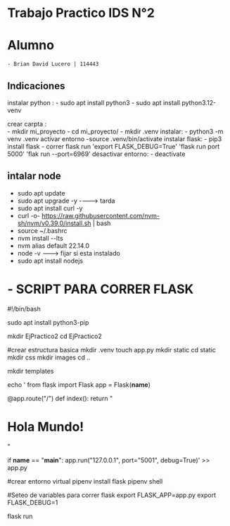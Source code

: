 #  Trabajo Practico IDS N°2 

# Alumno 
    - Brian David Lucero | 114443

## Indicaciones
instalar python :
    - sudo apt install python3
    - sudo apt install python3.12-venv 
    
crear carpta :    
    - mkdir mi_proyecto
    - cd mi_proyecto/
    - mkdir .venv
    instalar: 
    - python3 -m venv .venv
    activar entorno
    -source .venv/bin/activate
    instalar flask:
    - pip3 install flask
    - correr flask run
        'export FLASK_DEBUG=True'
        'flask run port 5000'
        'flak run --port=6969'
    desactivar entorno:
    - deactivate

## intalar node
   - sudo apt update
   - sudo apt upgrade -y      ----> tarda
   - sudo apt install curl -y
   - curl -o- https://raw.githubusercontent.com/nvm-sh/nvm/v0.39.0/install.sh | bash
   - source ~/.bashrc
   - nvm install --lts
   - nvm alias default 22.14.0
   - node -v                  ---> fijar si esta instalado
   - sudo apt install nodejs


# - SCRIPT PARA CORRER FLASK 
 #!/bin/bash
 
 sudo apt install python3-pip
 
 
 mkdir EjPractico2
 cd EjPractico2
 
 #crear estructura basica
 mkdir .venv
 touch app.py
 mkdir static
 cd static
 mkdir css
 mkdir images
 cd ..
 
 mkdir templates
 
 echo '
 from flask import Flask
 app = Flask(__name__)
 
 @app.route("/")
 def index():
     return "<h1>Hola Mundo!</h1>"
 
 if __name__ == "__main__":
     app.run("127.0.0.1", port="5001", debug=True)' >> app.py
 
 
 #crear entorno virtual
 pipenv install flask
 pipenv shell
 
 #Seteo de variables para correr flask
 export FLASK_APP=app.py
 export FLASK_DEBUG=1
 
 flask run
